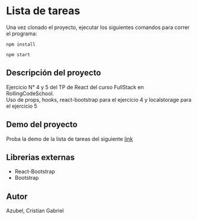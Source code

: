 # Lista de tareas

Una vez clonado el proyecto, ejecutar los siguientes comandos para correr el programa:

`npm install`

`npm start` 

## Descripción del proyecto

Ejercicio N° 4 y 5 del TP de React del curso FullStack en RollingCodeSchool.  
Uso de props, hooks, react-bootstrap para el ejercicio 4 y localstorage para el ejercicio 5

## Demo del proyecto

Proba la demo de la lista de tareas del siguiente [link](https://react-listadetareas.netlify.app/)

## Librerias externas

- React-Bootstrap
- Bootstrap

## Autor

Azubel, Cristian Gabriel